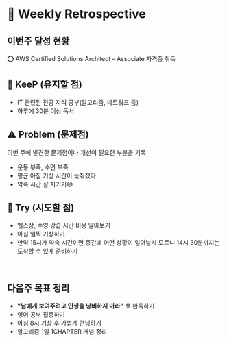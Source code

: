 # 📅 Weekly Retrospective

## 이번주 달성 현황
⭕ AWS Certified Solutions Architect – Associate 자격증 취득


## 🌟 KeeP (유지할 점)
- IT 관련된 전공 지식 공부(알고리즘, 네트워크 등)
- 하루에 30분 이상 독서


## ⚠️ Problem (문제점)
이번 주에 발견한 문제점이나 개선이 필요한 부분을 기록
- 운동 부족, 수면 부족
- 평균 아침 기상 시간이 늦춰졌다
- 약속 시간 잘 지키기😅


## 🚀 Try (시도할 점)
- 헬스장, 수영 강습 시간 비용 알아보기
- 아침 일찍 기상하기
- 만약 15시가 약속 시간이면 중간에 어떤 상황이 일어날지 모르니 14시 30분까지는 도착할 수 있게 준비하기

<br>

## 다음주 목표 정리
- **"남에게 보여주려고 인생을 낭비하지 마라"** 책 완독하기  
- 영어 공부 집중하기
- 아침 8시 기상 후 가볍게 런닝하기
- 알고리즘 1일 1CHAPTER 개념 정리

